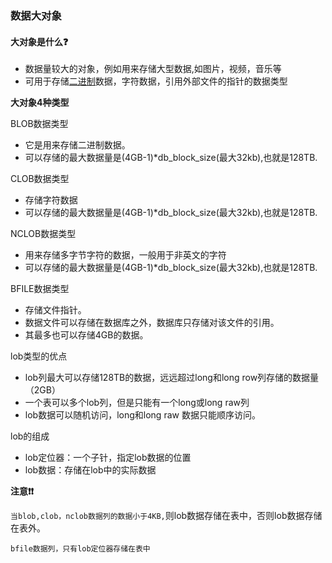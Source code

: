 ### 数据大对象

#### **大对象是什么❓**

- 数据量较大的对象，例如用来存储大型数据,如图片，视频，音乐等
- 可用于存储[二进制]()数据，字符数据，引用外部文件的指针的数据类型

**大对象4种类型**

BLOB数据类型

- 它是用来存储二进制数据。
- 可以存储的最大数据量是(4GB-1)*db_block_size(最大32kb),也就是128TB.

CLOB数据类型

- 存储字符数据
- 可以存储的最大数据量是(4GB-1)*db_block_size(最大32kb),也就是128TB.

NCLOB数据类型

- 用来存储多字节字符的数据，一般用于非英文的字符
- 可以存储的最大数据量是(4GB-1)*db_block_size(最大32kb),也就是128TB.

BFILE数据类型

- 存储文件指针。
- 数据文件可以存储在数据库之外，数据库只存储对该文件的引用。
- 其最多也可以存储4GB的数据。

lob类型的优点

- lob列最大可以存储128TB的数据，远远超过long和long row列存储的数据量（2GB）
- 一个表可以多个lob列，但是只能有一个long或long raw列
- lob数据可以随机访问，long和long raw 数据只能顺序访问。

lob的组成

- lob定位器：一个子针，指定lob数据的位置
- lob数据：存储在lob中的实际数据

**注意❗❗**

`当blob,clob，nclob数据列的数据小于4KB,`则lob数据存储在表中，否则lob数据存储在表外。

`bfile数据列，只有lob定位器存储在表中`



